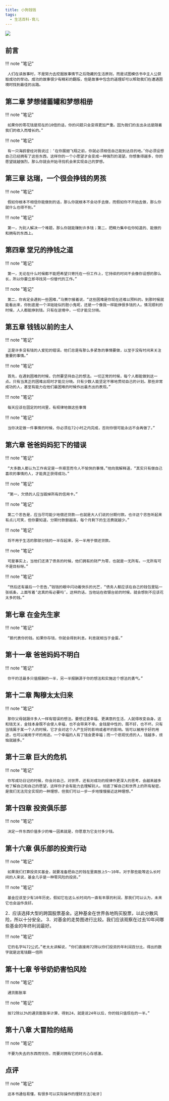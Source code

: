 ```yaml
---
title: 小狗钱钱
tags:
  - 生活百科-育儿
---
```


![](https://wfqqreader-1252317822.image.myqcloud.com/cover/755/798755/s_798755.jpg)


## 前言




!!! note "笔记"

	 人们在读故事时，不是努力去挖掘故事情节之后隐藏的生活原则，而是试图模仿书中主人公获取成功的举动。成功的故事很少有精彩的翻版，但是故事中包含的道理却可以帮助我们在遭遇困境时找到最佳的出路。 


## 第二章 梦想储蓄罐和梦想相册




!!! note "笔记"

	 如果你的零花钱是现在的10倍的话，你的问题只会变得更加严重。因为我们的支出永远是随着我们的收入而增长的。”
 


!!! note "笔记"

	 有一只海鸥曾经对我说过：‘在你展翅飞翔之前，你就必须相信自己能到达目的地。’你必须设想自己已经拥有了这些东西，这样你的一个小愿望才会变成一种强烈的渴望。你想象得越多，你的愿望就越强烈，那么你就会开始寻找机会来实现自己的梦想。 


## 第三章 达瑞，一个很会挣钱的男孩




!!! note "笔记"

	 假如你根本不相信你能做到的话，那么你就根本不会动手去做，而假如你不开始去做，那么你就什么也得不到。”
 


!!! note "笔记"

	 第一，为别人解决一个难题，那么你就能赚到许多钱；第二，把精力集中在你知道的、能做的和拥有的东西上。
 


## 第四章 堂兄的挣钱之道




!!! note "笔记"

	 第一，无论在什么时候都不能把希望只寄托在一份工作上，它持续的时间不会像你设想的那么长，所以你要立即寻找另一份替代的工作。”
 


!!! note "笔记"

	 第二，你肯定会遇到一些困难，”马赛尔接着说，“这些困难是你现在还难以预料的。到那时候就能看出来，你到底是一个洋娃娃似的胆小鬼呢，还是一个像我一样能挣很多钱的人。情况顺利的时候，人人都能挣到钱。只有在逆境中，一切才能见分晓。 


## 第五章 钱钱以前的主人




!!! note "笔记"

	 正是许多没有钱的人爱犯的错误。他们总是有那么多紧急的事情要做，以至于没有时间来关注重要的事情。”
 


!!! note "笔记"

	 首先，在遇到困难的时候，仍然要坚持自己的想法。一切正常的时候，每个人都能做到这一点。只有当真正的困难出现时才能见分晓。只有少数人能坚定不移地贯彻自己的计划。那些非常成功的人，甚至有能力在他们最困难的时候作出最杰出的表现。”
 


!!! note "笔记"

	 每天应该在固定的时间里，有规律地做这些事情 


!!! note "笔记"

	 当你决定做一件事情的时候，你必须在72小时之内完成，否则你很可能永远不会再做了。”
 


## 第六章 爸爸妈妈犯下的错误




!!! note "笔记"

	 “大多数人都认为工作肯定是一件艰苦而令人不愉快的事情，”他向我解释道，“其实只有做自己喜欢的事情的人，才能真正获得成功。”
 


!!! note "笔记"

	 “第一，欠债的人应当毁掉所有的信用卡。”
 


!!! note "笔记"

	 第二个忠告是，应当尽可能少地偿还贷款——也就是大人们说的分期付款。也许这个忠告听起来有点儿可笑，但你要知道，分期付款额越高，每个月剩下的生活费就越少。”
 


!!! note "笔记"

	 将不用于生活的那部分钱的一半存起来，另一半用于偿还贷款。 


!!! note "笔记"

	 可是事实上，当他们还清了债务的时候，他们拥有的财产为零，也就是一无所有。一无所有可不是目标呀。”
 


!!! note "笔记"

	 “然后还有最后一个忠告，”钱钱的眼中闪动着快乐的光芒，“债务人都应该在自己的钱包里贴一张纸条，上面写着‘这真的有必要吗’。这样的话，当他站在收银台前的时候，就会想到不应该花太多的钱。”
 


## 第七章 在金先生家




!!! note "笔记"

	 “鹅代表你的钱。如果你存钱，你就会得到利息。利息就相当于金蛋。”
 


## 第十一章 爸爸妈妈不明白




!!! note "笔记"

	 你干的活最多只值报酬的一半，另一半报酬源于你的想法和实施这个想法的勇气。”
 


## 第十二章 陶穆太太归来




!!! note "笔记"

	 那你父母就跟许多人一样有错误的想法。要想过更幸福、更满意的生活，人就得改变自身。这和钱无关，金钱本身既不会使人幸福，也不会带来不幸。金钱是中性的，既不好，也不坏。只有当钱属于某一个人的时候，它才会对这个人产生好的影响或者坏的影响。钱可以被用于好的用途，也可以被用于坏的用途。一个幸福的人有了钱会更幸福；而一个悲观忧虑的人，钱越多，烦恼就越多。”
 


## 第十三章 巨大的危机




!!! note "笔记"

	 你写成功日记的时候，你会对自己，对世界，还有对成功的规律作更深入的思考，会越来越多地了解自己和自己的愿望，这样你才会有能力去理解别人。彻底了解自己和世界上的所有秘密，是我们无法完全实现的一种理想，但我们可以一步一步地慢慢接近这种理想。”
 


## 第十四章 投资俱乐部




!!! note "笔记"

	 决定一件东西价值多少的唯一因素就是，你愿意为它支付多少钱。 


## 第十六章 俱乐部的投资行动




!!! note "笔记"

	 如果我们打算投资买基金，就要准备把自己的钱在里面放上5～10年。对于那些能等这么长时间的人来说，基金几乎是一种零风险的投资。”
 


!!! note "笔记"

	 基金应该至少有10年历史。假如它在这么长时间内一直有丰厚的利润，那我们可以认为，未来它也会运作良好。
2．应该选择大型的跨国股票基金。这种基金在世界各地购买股票，以此分散风险，所以十分安全。
3．对基金的走势图进行比较。我们应该观察在过去10年间哪些基金的年终利润最好。
 
 


!!! note "笔记"

	 它的名字叫72公式。”老太太讲解说，“你们直接用72除以你们投资的年利润百分比，得出的数字就是这笔钱翻一倍所 


## 第十七章 爷爷奶奶害怕风险




!!! note "笔记"

	 通货膨胀率 


!!! note "笔记"

	 按72除以3%的通货膨胀率计算，得到24，就是说24年以后，你的钱只值现在的一半。”
 


## 第十八章 大冒险的结局




!!! note "笔记"

	 不要为失去的东西而忧伤，而要对拥有它的时光心存感激。 


## 点评




!!! note "笔记"

	 这本书通俗易懂，有很多可以实际操作的理财方法[呲牙]
 

